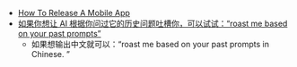- [How To Release A Mobile App](https://x.com/alexxubyte/status/1845856491976483143)
- [如果你想让 AI 根据你问过它的历史问题吐槽你，可以试试：“roast me based on your past prompts”](https://x.com/dotey/status/1846033417470656676)
	- 如果想输出中文就可以：“roast me based on your past prompts in Chinese. ”